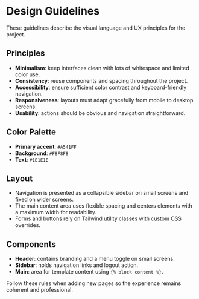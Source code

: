 # Design Guidelines

These guidelines describe the visual language and UX principles for the project.

## Principles
- **Minimalism**: keep interfaces clean with lots of whitespace and limited color use.
- **Consistency**: reuse components and spacing throughout the project.
- **Accessibility**: ensure sufficient color contrast and keyboard-friendly navigation.
- **Responsiveness**: layouts must adapt gracefully from mobile to desktop screens.
- **Usability**: actions should be obvious and navigation straightforward.

## Color Palette
- **Primary accent**: `#A541FF`
- **Background**: `#F8F8F8`
- **Text**: `#1E1E1E`

## Layout
- Navigation is presented as a collapsible sidebar on small screens and fixed on wider screens.
- The main content area uses flexible spacing and centers elements with a maximum width for readability.
- Forms and buttons rely on Tailwind utility classes with custom CSS overrides.

## Components
- **Header**: contains branding and a menu toggle on small screens.
- **Sidebar**: holds navigation links and logout action.
- **Main**: area for template content using `{% block content %}`.

Follow these rules when adding new pages so the experience remains coherent and professional.
